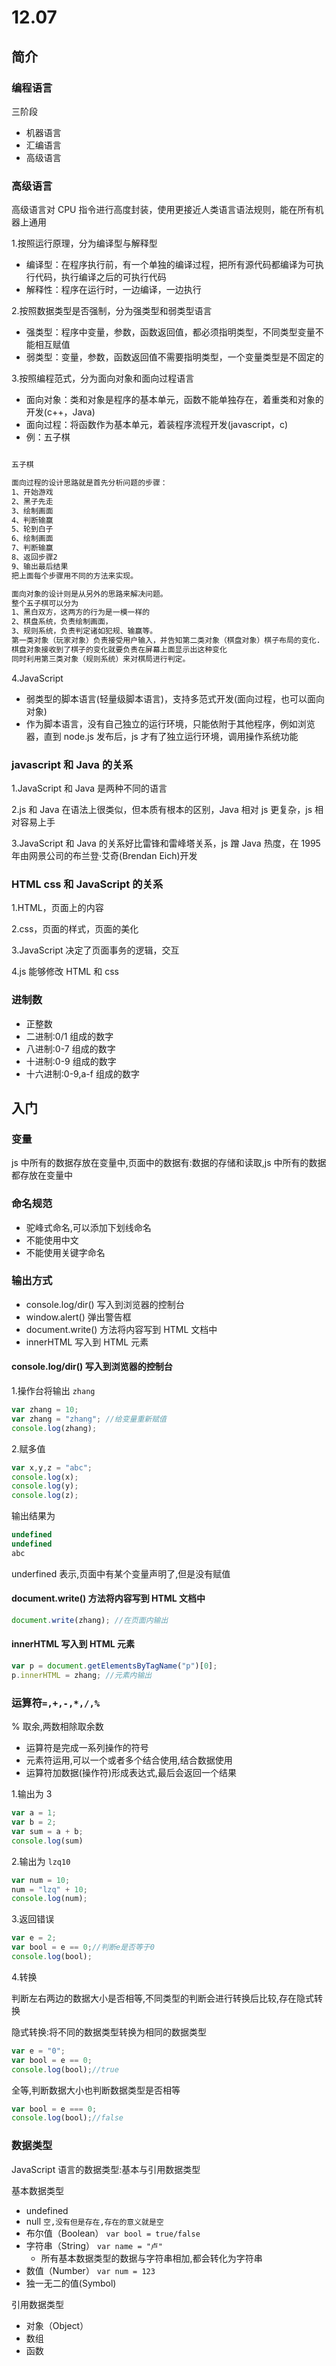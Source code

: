 # 12.07

## 简介

### 编程语言

三阶段

- 机器语言
- 汇编语言
- 高级语言

### 高级语言

高级语言对 CPU 指令进行高度封装，使用更接近人类语言语法规则，能在所有机器上通用

1.按照运行原理，分为编译型与解释型

- 编译型：在程序执行前，有一个单独的编译过程，把所有源代码都编译为可执行代码，执行编译之后的可执行代码
- 解释性：程序在运行时，一边编译，一边执行

2.按照数据类型是否强制，分为强类型和弱类型语言

- 强类型：程序中变量，参数，函数返回值，都必须指明类型，不同类型变量不能相互赋值
- 弱类型：变量，参数，函数返回值不需要指明类型，一个变量类型是不固定的

3.按照编程范式，分为面向对象和面向过程语言

- 面向对象：类和对象是程序的基本单元，函数不能单独存在，着重类和对象的开发(c++，Java)
- 面向过程：将函数作为基本单元，着装程序流程开发(javascript，c)
- 例：五子棋

```txt

五子棋

面向过程的设计思路就是首先分析问题的步骤：
1、开始游戏
2、黑子先走
3、绘制画面
4、判断输赢
5、轮到白子
6、绘制画面
7、判断输赢
8、返回步骤2
9、输出最后结果
把上面每个步骤用不同的方法来实现。

面向对象的设计则是从另外的思路来解决问题。
整个五子棋可以分为
1、黑白双方，这两方的行为是一模一样的
2、棋盘系统，负责绘制画面，
3、规则系统，负责判定诸如犯规、输赢等。
第一类对象（玩家对象）负责接受用户输入，并告知第二类对象（棋盘对象）棋子布局的变化.
棋盘对象接收到了棋子的变化就要负责在屏幕上面显示出这种变化
同时利用第三类对象（规则系统）来对棋局进行判定。

```

4.JavaScript

- 弱类型的脚本语言(轻量级脚本语言)，支持多范式开发(面向过程，也可以面向对象)
- 作为脚本语言，没有自己独立的运行环境，只能依附于其他程序，例如浏览器，直到 node.js 发布后，js 才有了独立运行环境，调用操作系统功能

### javascript 和 Java 的关系

1.JavaScript 和 Java 是两种不同的语言

2.js 和 Java 在语法上很类似，但本质有根本的区别，Java 相对 js 更复杂，js 相对容易上手

3.JavaScript 和 Java 的关系好比雷锋和雷峰塔关系，js 蹭 Java 热度，在 1995 年由网景公司的布兰登·艾奇(Brendan Eich)开发

### HTML css 和 JavaScript 的关系

1.HTML，页面上的内容

2.css，页面的样式，页面的美化

3.JavaScript 决定了页面事务的逻辑，交互

4.js 能够修改 HTML 和 css

### 进制数

- 正整数
- 二进制:0/1 组成的数字
- 八进制:0-7 组成的数字
- 十进制:0-9 组成的数字
- 十六进制:0-9,a-f 组成的数字

## 入门

### 变量

js 中所有的数据存放在变量中,页面中的数据有:数据的存储和读取,js 中所有的数据都存放在变量中

### 命名规范

- 驼峰式命名,可以添加下划线命名
- 不能使用中文
- 不能使用关键字命名

### 输出方式

- console.log/dir() 写入到浏览器的控制台
- window.alert() 弹出警告框
- document.write() 方法将内容写到 HTML 文档中
- innerHTML 写入到 HTML 元素

#### console.log/dir() 写入到浏览器的控制台

1.操作台将输出 `zhang`

```javascript
var zhang = 10;
var zhang = "zhang"; //给变量重新赋值
console.log(zhang);
```

2.赋多值

```javascript
var x,y,z = "abc";
console.log(x);
console.log(y);
console.log(z);
```

输出结果为

```JavaScript
undefined
undefined
abc
```

underfined 表示,页面中有某个变量声明了,但是没有赋值

#### document.write() 方法将内容写到 HTML 文档中

```javascript
document.write(zhang); //在页面内输出
```

#### innerHTML 写入到 HTML 元素

```javascript
var p = document.getElementsByTagName("p")[0];
p.innerHTML = zhang; //元素内输出
```

### 运算符`=,+,-,*,/,%`

% 取余,两数相除取余数

- 运算符是完成一系列操作的符号
- 元素符运用,可以一个或者多个结合使用,结合数据使用
- 运算符加数据(操作符)形成表达式,最后会返回一个结果

1.输出为 3

```JavaScript
var a = 1;
var b = 2;
var sum = a + b;
console.log(sum)
```

2.输出为 `lzq10`

```JavaScript
var num = 10;
num = "lzq" + 10;
console.log(num);
```

3.返回错误

```JavaScript
var e = 2;
var bool = e == 0;//判断e是否等于0
console.log(bool);
```

4.转换

判断左右两边的数据大小是否相等,不同类型的判断会进行转换后比较,存在隐式转换

隐式转换:将不同的数据类型转换为相同的数据类型

```JavaScript
var e = "0";
var bool = e == 0;
console.log(bool);//true
```

全等,判断数据大小也判断数据类型是否相等

```JavaScript
var bool = e === 0;
console.log(bool);//false
```

### 数据类型

JavaScript 语言的数据类型:基本与引用数据类型

基本数据类型

- undefined
- null `空,没有但是存在,存在的意义就是空`
- 布尔值（Boolean） `var bool = true/false`
- 字符串（String） `var name = "卢"`
  - 所有基本数据类型的数据与字符串相加,都会转化为字符串
- 数值（Number） `var num = 123`
- 独一无二的值(Symbol)

引用数据类型

- 对象（Object）
- 数组
- 函数
